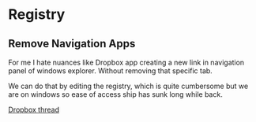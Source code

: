 # Registry

## Remove Navigation Apps

For me I hate nuances like Dropbox app creating a new link in navigation panel of windows explorer. Without removing that specific tab.

We can do that by editing the registry, which is quite cumbersome but we are on windows so ease of access ship has sunk long while back.

[Dropbox thread](https://www.dropboxforum.com/t5/Dropbox-installs-integrations/How-does-one-remove-the-Dropbox-link-from-the-Navigation-Pane-om/td-p/93970)

